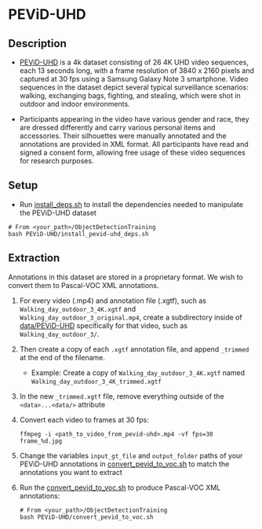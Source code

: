 # PEViD-UHD

## Description
- [PEViD-UHD](https://www.epfl.ch/labs/mmspg/downloads/pevid-uhd/)  is a 4k dataset consisting of 26 4K UHD video 
sequences, each 13 seconds long, with a frame resolution of
3840 x 2160 pixels and captured at 30 fps using a Samsung Galaxy Note 3 smartphone. 
Video sequences in the dataset depict several typical surveillance scenarios: walking, exchanging bags, fighting, 
and stealing, which were shot in outdoor and indoor environments. 

- Participants appearing in the video have various 
gender and race, they are dressed differently and carry various personal items and accessories. Their silhouettes 
were manually annotated and the annotations are provided in XML format. All participants have read and signed a 
consent form, allowing free usage of these video sequences for research purposes.

## Setup
- Run [install_deps.sh]() to install the dependencies needed to manipulate the 
PEViD-UHD dataset
```
# From <your_path>/ObjectDetectionTraining
bash PEViD-UHD/install_pevid-uhd_deps.sh
```

## Extraction
Annotations in this dataset are stored in a proprietary format. We wish to convert them to Pascal-VOC XML 
annotations.

1. For every video (.mp4) and annotation file (.xgtf), such as ```Walking_day_outdoor_3_4K.xgtf```
and ```Walking_day_outdoor_3_original.mp4```, create a subdirectory inside of [data/PEViD-UHD](../data/PEViD-UHD)
specifically for that video, such as ```Walking_day_outdoor_3/```. 

2. Then create a copy of each ```.xgtf``` annotation file, and append ```_trimmed``` at the end of the filename.
    - Example: Create a copy of ```Walking_day_outdoor_3_4K.xgtf``` named ```Walking_day_outdoor_3_4K_trimmed.xgtf```
    
3. In the new ```_trimmed.xgtf``` file, remove everything outside of the ```<data>...<data/>``` attribute
    
3. Convert each video to frames at 30 fps:
    ```
    ffmpeg -i <path_to_video_from_pevid-uhd>.mp4 -vf fps=30 frame_%d.jpg
    ```

4. Change the variables ```input_gt_file``` and ```output_folder``` paths of your PEViD-UHD annotations 
in [convert_pevid_to_voc.sh]() to match the annotations you want to extract

5. Run the [convert_pevid_to_voc.sh]() to produce Pascal-VOC XML annotations:
    ```
    # From <your_path>/ObjectDetectionTraining
    bash PEViD-UHD/convert_pevid_to_voc.sh
    ```

